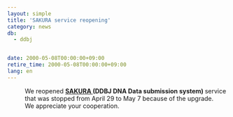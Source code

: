 ```yaml
---
layout: simple
title: 'SAKURA service reopening'
category: news
db:
  - ddbj


date: 2000-05-08T00:00:00+09:00
retire_time: 2000-05-08T00:00:00+09:00
lang: en
---
```


<html>
<dd>We reopened <b><a href="http://sakura.ddbj.nig.ac.jp/">SAKURA </a>(DDBJ DNA Data submission system) </b>service that was stopped from April 29 to May 7 because of the upgrade.<br>We appreciate your cooperation.</dd>
</html>
